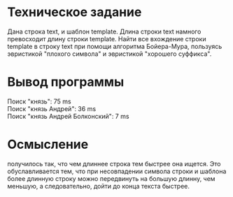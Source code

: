 # Техническое задание  
Дана строка text, и шаблон template. Длина строки text намного превосходит длину строки template. Найти все вхождение строки template в строку text при помощи алгоритма Бойера-Мура, пользуясь эвристикой "плохого символа" и эвристикой "хорошего суффикса".

# Вывод программы  
Поиск "князь": 75 ms  
Поиск "князь Андрей": 36 ms  
Поиск "князь Андрей Болконский": 7 ms 

# Осмысление    
получилось так, что чем длиннее строка тем быстрее она ищется. Это обуславливается тем, что при несовпадении символа строки и шаблона более длинную строку можно передвинуть на большую длинну, чем меньшую, а следовательно, дойти до конца текста быстрее.
